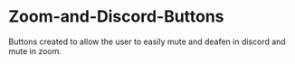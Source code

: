 # Zoom-and-Discord-Buttons
Buttons created to allow the user to easily mute and deafen in discord and mute in zoom.
